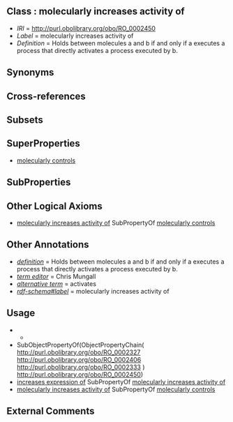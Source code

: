 
## Class : molecularly increases activity of

 * *IRI* = http://purl.obolibrary.org/obo/RO_0002450
 * *Label* = molecularly increases activity of
 * *Definition* = Holds between molecules a and b if and only if a executes a process that directly activates a process executed by b.

## Synonyms


## Cross-references


## Subsets


## SuperProperties

 * [molecularly controls](../../RO/48/RO_0002448.md)

## SubProperties


## Other Logical Axioms

 * [molecularly increases activity of](../../RO/50/RO_0002450.md) SubPropertyOf [molecularly controls](../../RO/48/RO_0002448.md)

## Other Annotations

 * *[definition](../../IAO/15/IAO_0000115.md)* = Holds between molecules a and b if and only if a executes a process that directly activates a process executed by b.
 * *[term editor](../../IAO/17/IAO_0000117.md)* = Chris Mungall
 * *[alternative term](../../IAO/18/IAO_0000118.md)* = activates
 * *[rdf-schema#label](../../el/rdf-schema#label.md)* = molecularly increases activity of

## Usage

 * -
 * SubObjectPropertyOf(ObjectPropertyChain( <http://purl.obolibrary.org/obo/RO_0002327> <http://purl.obolibrary.org/obo/RO_0002406> <http://purl.obolibrary.org/obo/RO_0002333> ) <http://purl.obolibrary.org/obo/RO_0002450>)
 * [increases expression of](../../RO/03/RO_0003003.md) SubPropertyOf [molecularly increases activity of](../../RO/50/RO_0002450.md)
 * [molecularly increases activity of](../../RO/50/RO_0002450.md) SubPropertyOf [molecularly controls](../../RO/48/RO_0002448.md)

## External Comments

